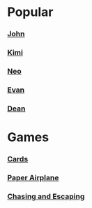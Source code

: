 # Popular

### [John](https://melbawebsite.netlify.app/archives/John)

### [Kimi](https://melbawebsite.netlify.app/archives/Kimi)

### [Neo](https://melbawebsite.netlify.app/archives/Neo)

### [Evan](https://melbawebsite.netlify.app/archives/Evan)

### [Dean](https://melbawebsite.netlify.app/archives/Dean)

# Games

### [Cards](https://melbawebsite.netlify.app/archives/Cards)

### [Paper Airplane](https://melbawebsite.netlify.app/archives/Paper_Airplane)

### [Chasing and Escaping](https://melbawebsite.netlify.app/archives/Chasing_and_Escaping)

